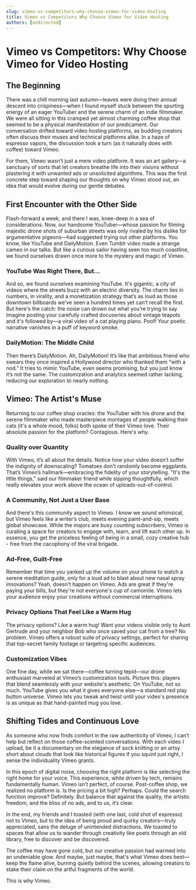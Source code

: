 ```yaml
---
slug: vimeo-vs-competitors-why-choose-vimeo-for-video-hosting
title: Vimeo vs Competitors Why Choose Vimeo for Video Hosting
authors: [undirected]
---
```



# Vimeo vs Competitors: Why Choose Vimeo for Video Hosting

## The Beginning

There was a chill morning last autumn—leaves were doing their annual descent into crispiness—when I found myself stuck between the spurting energy of an eager YouTuber and the serene charm of an indie filmmaker. We were all sitting in this cramped yet almost charming coffee shop that seemed to be a physical manifestation of our predicament. Our conversation drifted toward video hosting platforms, as budding creators often discuss their muses and technical platforms alike. In a haze of espresso vapors, the discussion took a turn (as it naturally does with coffee) toward Vimeo.

For them, Vimeo wasn’t just a mere video platform. It was an art gallery—a sanctuary of sorts that let creators breathe life into their visions without plastering it with unwanted ads or unsolicited algorithms. This was the first concrete step toward shaping our thoughts on why Vimeo stood out, an idea that would evolve during our gentle debates.

## First Encounter with the Other Side

Flash-forward a week, and there I was, knee-deep in a sea of considerations. Now, our handsome YouTuber—whose passion for filming majestic drone shots of suburban streets was only rivaled by his dislike for argumentative pigeons—had suggested trying out other platforms. You know, like YouTube and DailyMotion. Even Tumblr video made a strange cameo in our talks. But like a curious sailor having seen too much coastline, we found ourselves drawn once more to the mystery and magic of Vimeo.

### YouTube Was Right There, But...

And so, we found ourselves examining YouTube. It's gigantic, a city of videos where the streets buzz with an electric diversity. The charm lies in numbers, in virality, and a monetization strategy that’s as loud as those downtown billboards we’ve seen a hundred times yet can’t recall the first. But here's the catch: the noise can drown out what you're trying to say. Imagine posting your carefully crafted docuseries about vintage teapots and it's followed by—a viral video of a cat playing piano. Poof! Your poetic narrative vanishes in a puff of keyword smoke.

### DailyMotion: The Middle Child

Then there’s DailyMotion. Ah, DailyMotion! It’s like that ambitious friend who swears they once inspired a Hollywood director who thanked them “with a nod.” It tries to mimic YouTube, even seems promising, but you just know it’s not the same. The customization and analytics seemed rather lacking, reducing our exploration to nearly nothing.

## Vimeo: The Artist's Muse

Returning to our coffee shop oracles: the YouTuber with his drone and the serene filmmaker who made masterpiece montages of people walking their cats (it's a whole mood, folks) both spoke of their Vimeo love. Their absolute passion for the platform? Contagious. Here's why.

### Quality over Quantity

With Vimeo, it’s all about the details. Notice how your video doesn’t suffer the indignity of downscaling? Tomatoes don’t randomly become eggplants. That’s Vimeo’s hallmark—embracing the fidelity of your storytelling. "It's the little things," said our filmmaker friend while sipping thoughtfully, which really elevates your work above the ocean of uploads-out-of-control.

### A Community, Not Just a User Base

And there's this community aspect to Vimeo. I know we sound whimsical, but Vimeo feels like a writer’s club, meets evening paint-and-sip, meets global showcase. While the majors are busy counting subscribers, Vimeo is curating a space for creators to engage with, learn, and lift each other up. In essence, you get the priceless feeling of being in a small, cozy creative hub - free from the cacophony of the viral brigade.

### Ad-Free, Guilt-Free

Remember that time you yanked up the volume on your phone to watch a serene meditation guide, only for a loud ad to blast about new nasal spray innovations? Yeah, doesn't happen on Vimeo. Ads are great if they're paying your bills, but they're not everyone's cup of camomile. Vimeo lets your audience enjoy your creations without commercial interruptions. 

### Privacy Options That Feel Like a Warm Hug

The privacy options? Like a warm hug! Want your videos visible only to Aunt Gertrude and your neighbor Bob who once saved your cat from a tree? No problem. Vimeo offers a robust suite of privacy settings, perfect for sharing that top-secret family footage or targeting specific audiences.

### Customization Vibes

One fine day, while we sat there—coffee turning tepid—our drone enthusiast marveled at Vimeo’s customization tools. Picture this: players that blend seamlessly with your website's aesthetic. On YouTube, not so much. YouTube gives you what it gives everyone else—a standard red play button universe. Vimeo lets you tweak and twist until your video's presence is as unique as that hand-painted mug you love.

## Shifting Tides and Continuous Love

As someone who now finds comfort in the raw authenticity of Vimeo, I can’t help but reflect on those coffee-scented conversations. With each video I upload, be it a documentary on the elegance of sock knitting or an artsy short about clouds that look like historical figures if you squint just right, I sense the individuality Vimeo grants.

In this epoch of digital noise, choosing the right platform is like selecting the right home for your voice. This experience, while driven by tech, remains fundamentally human. Vimeo isn’t perfect, of course. Post-coffee shop, we realized no platform is. Is the pricing a bit high? Perhaps. Could the search function improve? Definitely. But balance that against the quality, the artistic freedom, and the bliss of no ads, and to us, it’s clear.

In the end, my friends and I toasted (with one last, cold shot of espresso) not to Vimeo, but to the idea of being proud and quirky creators—truly appreciated, sans the deluge of unintended distractions. We toasted to spaces that allow us to wander through creativity like poets through an old library, free to discover and be discovered.

The coffee may have gone cold, but our creative passion had warmed into an undeniable glow. And maybe, just maybe, that's what Vimeo does best—keep the flame alive, burning quietly behind the scenes, allowing creators to stake their claim on the artful fragments of the world. 

This is why Vimeo.